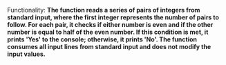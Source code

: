 Functionality: **The function reads a series of pairs of integers from standard input, where the first integer represents the number of pairs to follow. For each pair, it checks if either number is even and if the other number is equal to half of the even number. If this condition is met, it prints 'Yes' to the console; otherwise, it prints 'No'. The function consumes all input lines from standard input and does not modify the input values.**